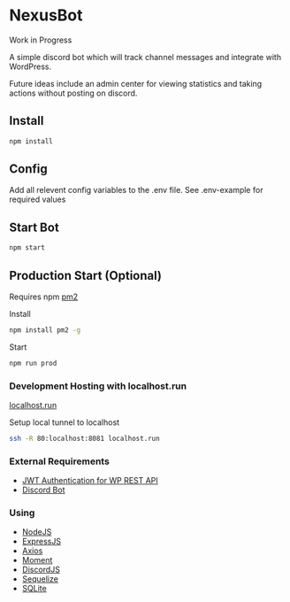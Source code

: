 # NexusBot
Work in Progress 

A simple discord bot which will track channel messages and integrate with WordPress.

Future ideas include an admin center for viewing statistics and taking actions without posting on discord.

## Install
```sh
npm install
```

## Config
Add all relevent config variables to the .env file. See .env-example for required values

## Start Bot

```sh
npm start
```

## Production Start (Optional)
Requires npm [pm2](https://www.npmjs.com/package/pm2)

Install
```sh
npm install pm2 -g
```

Start
```sh
npm run prod
```

### Development Hosting with localhost.run
[localhost.run](http://localhost.run/docs/)

Setup local tunnel to localhost
```sh
ssh -R 80:localhost:8081 localhost.run
```

### External Requirements
* [JWT Authentication for WP REST API](https://wordpress.org/plugins/jwt-authentication-for-wp-rest-api/)
* [Discord Bot](https://discord.com/developers/applications)


### Using
* [NodeJS](https://nodejs.org/en/) 
* [ExpressJS](https://expressjs.com/)
* [Axios](https://axios-http.com/)
* [Moment](https://momentjs.com/docs/)
* [DiscordJS](https://discord.js.org/)
* [Sequelize](https://sequelize.org/)
* [SQLite](https://www.sqlite.org/index.html)
